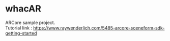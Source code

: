 # whacAR
ARCore sample project.<br/>
Tutorial link : https://www.raywenderlich.com/5485-arcore-sceneform-sdk-getting-started
